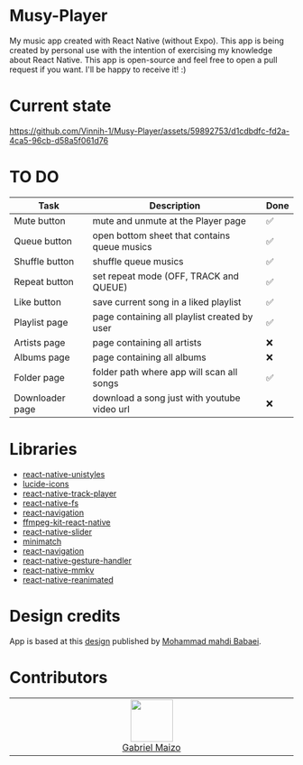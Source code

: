 # Musy-Player
My music app created with React Native (without Expo). This app is being created by personal use with the intention of exercising my knowledge about React Native. This app is open-source and feel free to open a pull request if you want. I'll be happy to receive it! :)

# Current state
https://github.com/Vinnih-1/Musy-Player/assets/59892753/d1cdbdfc-fd2a-4ca5-96cb-d58a5f061d76


# TO DO

| Task          | Description                                   | Done |
|---------------|-----------------------------------------------|------|
| Mute button     | mute and unmute at the Player page          |  ✅  |
| Queue button    | open bottom sheet that contains queue musics|  ✅  |
| Shuffle button  | shuffle queue musics                        |  ✅  |
| Repeat button   | set repeat mode (OFF, TRACK and QUEUE)      |  ✅  |
| Like button     | save current song in a liked playlist       |  ✅  |
| Playlist page   | page containing all playlist created by user|  ✅  |
| Artists page    | page containing all artists                 |  ❌  |
| Albums page     | page containing all albums                  |  ❌  |
| Folder page     | folder path where app will scan all songs   |  ✅  |
| Downloader page | download a song just with youtube video url |  ❌  |

# Libraries

- [react-native-unistyles](https://github.com/jpudysz/react-native-unistyles)
- [lucide-icons](https://lucide.dev/guide/installation)
- [react-native-track-player](https://github.com/doublesymmetry/react-native-track-player)
- [react-native-fs](https://github.com/itinance/react-native-fs)
- [react-navigation](https://github.com/react-navigation/react-navigation)
- [ffmpeg-kit-react-native](https://github.com/arthenica/ffmpeg-kit)
- [react-native-slider](https://github.com/callstack/react-native-slider)
- [minimatch](https://github.com/isaacs/minimatch)
- [react-navigation](https://reactnavigation.org/docs/getting-started/)
- [react-native-gesture-handler](https://docs.swmansion.com/react-native-gesture-handler/docs/)
- [react-native-mmkv](https://github.com/mrousavy/react-native-mmkv)
- [react-native-reanimated](https://docs.swmansion.com/react-native-reanimated/docs/fundamentals/getting-started/)

# Design credits

App is based at this [design](https://www.figma.com/community/file/1217535322790191292) published by [Mohammad mahdi Babaei](https://www.figma.com/@mohammadteow).

# Contributors

<table><tbody><tr>
	<td align="center" valign="top" width="11%">
	<a href="https://github.com/Undead34">
		<img src="https://github.com/Undead34.png?s=75" width="75" height="75"><br />
		Gabriel Maizo
	</a>
</td></tr></tbody></table>
